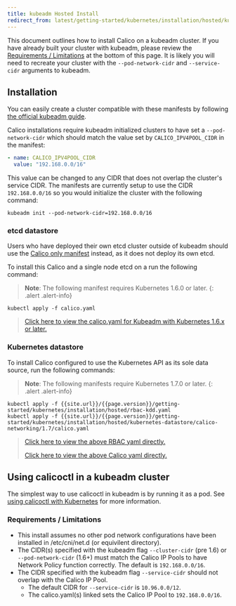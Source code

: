 ```yaml
---
title: kubeadm Hosted Install
redirect_from: latest/getting-started/kubernetes/installation/hosted/kubeadm/index
---
```


This document outlines how to install Calico on a kubeadm cluster.
If you have already built your cluster with kubeadm, please review the
[Requirements / Limitations](#requirements--limitations) at the bottom of
this page. It is likely you will need to recreate your cluster with the
`--pod-network-cidr` and `--service-cidr` arguments to kubeadm.

## Installation

You can easily create a cluster compatible with these manifests by following [the official kubeadm guide](http://kubernetes.io/docs/getting-started-guides/kubeadm/).

Calico installations require kubeadm initialized clusters to have set a `--pod-network-cidr`
which should match the value set by `CALICO_IPV4POOL_CIDR` in the manifest:

```yaml
- name: CALICO_IPV4POOL_CIDR
  value: "192.168.0.0/16"
```

This value can be changed to any CIDR that does not overlap the cluster's service CIDR.
The manifests are currently setup to use the CIDR `192.168.0.0/16` so you would initialize
the cluster with the following command:

```shell
kubeadm init --pod-network-cidr=192.168.0.0/16
```

### etcd datastore

Users who have deployed their own etcd cluster outside of kubeadm should
use the [Calico only manifest](../hosted) instead, as it does not deploy its
own etcd.

To install this Calico and a single node etcd on a run the following command:

> **Note**: The following manifest requires Kubernetes 1.6.0 or later.
{: .alert .alert-info}

```shell
kubectl apply -f calico.yaml
```

>[Click here to view the calico.yaml for Kubeadm with Kubernetes 1.6.x or later.](1.6/calico.yaml)

### Kubernetes datastore

To install Calico configured to use the Kubernetes API as its sole data source, run the following commands:

> **Note**: The following manifests require Kubernetes 1.7.0 or later.
{: .alert .alert-info}

```shell
kubectl apply -f {{site.url}}/{{page.version}}/getting-started/kubernetes/installation/hosted/rbac-kdd.yaml
kubectl apply -f {{site.url}}/{{page.version}}/getting-started/kubernetes/installation/hosted/kubernetes-datastore/calico-networking/1.7/calico.yaml
```

>[Click here to view the above RBAC yaml directly.](../rbac-kdd.yaml)
>
>[Click here to view the above Calico yaml directly.](../kubernetes-datastore/calico-networking/1.7/calico.yaml)

## Using calicoctl in a kubeadm cluster

The simplest way to use calicoctl in kubeadm is by running it as a pod.
See [using calicoctl with Kubernetes](../../../tutorials/using-calicoctl#b-running-calicoctl-as-a-kubernetes-pod) for more information.

### Requirements / Limitations

* This install assumes no other pod network configurations have been installed
  in /etc/cni/net.d (or equivilent directory).
* The CIDR(s) specified with the kubeadm flag `--cluster-cidr` (pre 1.6) or
  `--pod-network-cidr` (1.6+) must match the Calico IP Pools to have Network
  Policy function correctly. The default is `192.168.0.0/16`.
* The CIDR specified with the kubeadm flag `--service-cidr` should not overlap with the Calico IP Pool.
  * The default CIDR for `--service-cidr` is `10.96.0.0/12`.
  * The calico.yaml(s) linked sets the Calico IP Pool to `192.168.0.0/16`.

